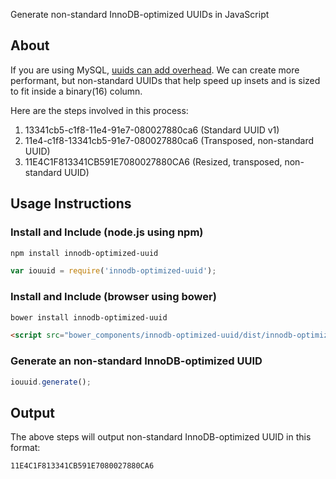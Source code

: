 Generate non-standard InnoDB-optimized UUIDs in JavaScript

## About
 
If you are using MySQL, [uuids can add overhead](http://www.percona.com/blog/2014/12/19/store-uuid-optimized-way/). We can create
more performant, but non-standard UUIDs that help speed up insets
and is sized to fit inside a binary(16) column.

Here are the steps involved in this process:

1. 13341cb5-c1f8-11e4-91e7-080027880ca6 (Standard UUID v1)
2. 11e4-c1f8-13341cb5-91e7-080027880ca6 (Transposed, non-standard UUID)
3. 11E4C1F813341CB591E7080027880CA6 (Resized, transposed, non-standard UUID)

## Usage Instructions

### Install and Include (node.js using npm)

```bash
npm install innodb-optimized-uuid
```

```js
var iouuid = require('innodb-optimized-uuid');
```

###  Install and Include (browser using bower)

```bash
bower install innodb-optimized-uuid
```

```html
<script src="bower_components/innodb-optimized-uuid/dist/innodb-optimized-uuid.js"></script>
```

### Generate an non-standard InnoDB-optimized UUID

```js
iouuid.generate();
```

## Output

The above steps will output non-standard InnoDB-optimized UUID in this format:

```
11E4C1F813341CB591E7080027880CA6
```

